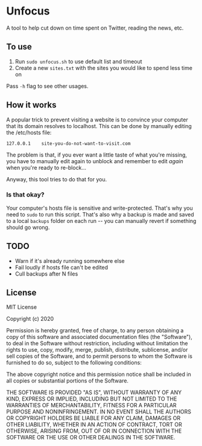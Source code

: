 # Unfocus

A tool to help cut down on time spent on Twitter, reading the news, etc.

## To use

1. Run `sudo unfocus.sh` to use default list and timeout
1. Create a new `sites.txt` with the sites you would like to spend less time on

Pass `-h` flag to see other usages.

## How it works

A popular trick to prevent visiting a website is to convince your computer that its domain resolves to localhost. This can be done by manually editing the /etc/hosts file:

    127.0.0.1    site-you-do-not-want-to-visit.com

The problem is that, if you ever want a little taste of what you're missing, you have to manually edit again to unblock and remember to edit _again_ when you're ready to re-block...

Anyway, this tool tries to do that for you.

### Is that okay?

Your computer's hosts file is sensitive and write-protected. That's why you need to `sudo` to run this script. That's also why a backup is made and saved to a local `backups` folder on each run -- you can manually revert if something should go wrong.

## TODO

* Warn if it's already running somewhere else
* Fail loudly if hosts file can't be edited
* Cull backups after N files

## License

MIT License

Copyright (c) 2020

Permission is hereby granted, free of charge, to any person obtaining a copy
of this software and associated documentation files (the "Software"), to deal
in the Software without restriction, including without limitation the rights
to use, copy, modify, merge, publish, distribute, sublicense, and/or sell
copies of the Software, and to permit persons to whom the Software is
furnished to do so, subject to the following conditions:

The above copyright notice and this permission notice shall be included in all
copies or substantial portions of the Software.

THE SOFTWARE IS PROVIDED "AS IS", WITHOUT WARRANTY OF ANY KIND, EXPRESS OR
IMPLIED, INCLUDING BUT NOT LIMITED TO THE WARRANTIES OF MERCHANTABILITY,
FITNESS FOR A PARTICULAR PURPOSE AND NONINFRINGEMENT. IN NO EVENT SHALL THE
AUTHORS OR COPYRIGHT HOLDERS BE LIABLE FOR ANY CLAIM, DAMAGES OR OTHER
LIABILITY, WHETHER IN AN ACTION OF CONTRACT, TORT OR OTHERWISE, ARISING FROM,
OUT OF OR IN CONNECTION WITH THE SOFTWARE OR THE USE OR OTHER DEALINGS IN THE
SOFTWARE.
